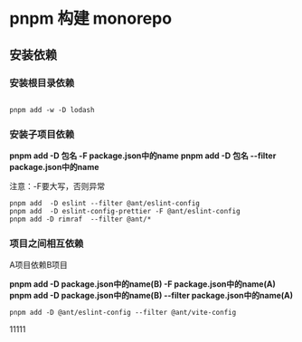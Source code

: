 # pnpm 构建 monorepo

## 安装依赖

### 安装根目录依赖

```shell

pnpm add -w -D lodash
```

### 安装子项目依赖

**pnpm add -D 包名 -F package.json中的name**
**pnpm add -D 包名 --filter package.json中的name**

注意：-F要大写，否则异常

```shell
pnpm add  -D eslint --filter @ant/eslint-config
pnpm add  -D eslint-config-prettier -F @ant/eslint-config
pnpm add -D rimraf  --filter @ant/*

```

### 项目之间相互依赖

A项目依赖B项目

**pnpm add -D package.json中的name(B) -F package.json中的name(A)**
**pnpm add -D package.json中的name(B) --filter package.json中的name(A)**

```shell
pnpm add -D @ant/eslint-config --filter @ant/vite-config
```

11111

